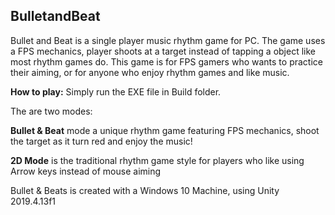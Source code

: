 ## BulletandBeat

Bullet and Beat is a single player music rhythm game for PC. The game uses a FPS mechanics, player shoots at a target instead of tapping a object like most rhythm games do. This game is for FPS gamers who wants to practice their aiming, or for anyone who enjoy rhythm games and like music.

**How to play:** Simply run the EXE file in Build folder.

The are two modes: 

**Bullet & Beat** mode a unique rhythm game featuring FPS mechanics, shoot the target as it turn red and enjoy the music!

**2D Mode** is the traditional rhythm game style for players who like using Arrow keys instead of mouse aiming

Bullet & Beats is created with a Windows 10 Machine, using Unity 2019.4.13f1
